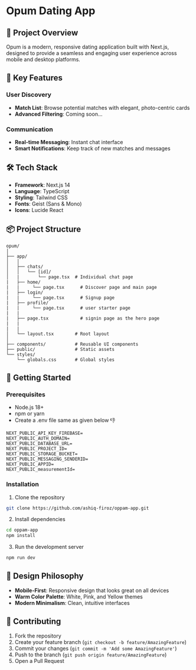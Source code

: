 # Opum Dating App

## 📱 Project Overview

Opum is a modern, responsive dating application built with Next.js, designed to provide a seamless and engaging user experience across mobile and desktop platforms.

## 🌟 Key Features

### User Discovery
- **Match List**: Browse potential matches with elegant, photo-centric cards
- **Advanced Filtering**: Coming soon...

### Communication
- **Real-time Messaging**: Instant chat interface
- **Smart Notifications**: Keep track of new matches and messages

## 🛠 Tech Stack

- **Framework**: Next.js 14
- **Language**: TypeScript
- **Styling**: Tailwind CSS
- **Fonts**: Geist (Sans & Mono)
- **Icons**: Lucide React

## 📦 Project Structure

```
opum/
│
├── app/
│   │   
│   ├── chats/
│   │   └── [id]/
│   |       └── page.tsx  # Individual chat page
|   ├── home/
|   |     └── page.tsx      # Discover page and main page
|   ├── login/
|   |     └── page.tsx      # Signup page
|   ├── profile/
|   |     └── page.tsx      # user starter page
|   |
|   ├── page.tsx            # signin page as the hero page
|   |     
|   |
│   └── layout.tsx        # Root layout
│
├── components/           # Reusable UI components
├── public/               # Static assets
└── styles/
    └── globals.css       # Global styles
```

## 🚀 Getting Started

### Prerequisites
- Node.js 18+
- npm or yarn
- Create a .env file same as given below 👎
```
NEXT_PUBLIC_API_KEY_FIREBASE=
NEXT_PUBLIC_AUTH_DOMAIN=
NEXT_PUBLIC_DATABASE_URL=
NEXT_PUBLIC_PROJECT_ID=
NEXT_PUBLIC_STORAGE_BUCKET=
NEXT_PUBLIC_MESSAGING_SENDERID=
NEXT_PUBLIC_APPID=
NEXT_PUBLIC_measurementId=
```

### Installation

1. Clone the repository
```bash
git clone https://github.com/ashiq-firoz/oppam-app.git
```

2. Install dependencies
```bash
cd oppam-app
npm install
```

3. Run the development server
```bash
npm run dev
```

## 🎨 Design Philosophy

- **Mobile-First**: Responsive design that looks great on all devices
- **Warm Color Palette**: White, Pink, and Yellow themes
- **Modern Minimalism**: Clean, intuitive interfaces

<!-- ## 🔜 Upcoming Features

- [ ] User Authentication
- [ ] Profile Creation
- [ ] Advanced Match Algorithms
- [ ] Video Calling
- [ ] Location-based Matching -->

## 🤝 Contributing

1. Fork the repository
2. Create your feature branch (`git checkout -b feature/AmazingFeature`)
3. Commit your changes (`git commit -m 'Add some AmazingFeature'`)
4. Push to the branch (`git push origin feature/AmazingFeature`)
5. Open a Pull Request


